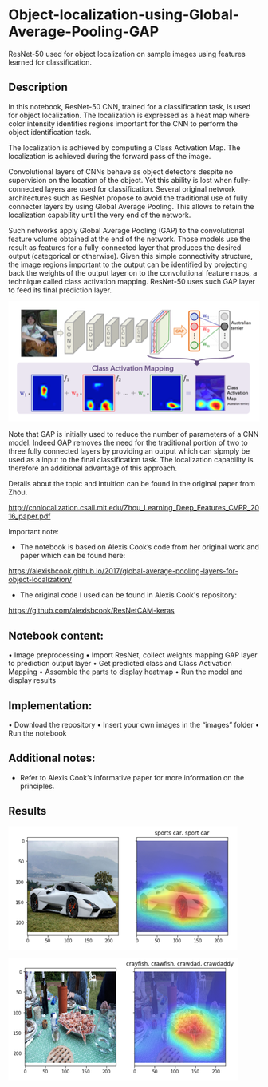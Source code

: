 # Object-localization-using-Global-Average-Pooling-GAP
ResNet-50 used for object localization on sample images using features learned for classification.

## Description
In this notebook, ResNet-50 CNN, trained for a classification task, is used for object localization. The localization is expressed as a heat map where color intensity identifies regions important for the CNN to perform the object identification task.

The localization is achieved by computing a Class Activation Map. The localization is achieved during the forward pass of the image.

Convolutional layers of CNNs behave as object detectors despite no supervision on the location of the object. Yet this ability is lost when fully-connected layers are used for classiﬁcation. Several original network architectures such as ResNet propose to avoid the traditional use of fully connecter layers by using Global Average Pooling. This allows to retain the localization capability until the very end of the network.

Such networks apply Global Average Pooling (GAP) to the convolutional feature volume obtained at the end of the network. Those models use the result as features for a fully-connected layer that produces the desired output (categorical or otherwise). Given this simple connectivity structure, the image regions important to the output can be identified by projecting back the weights of the output layer on to the convolutional feature maps, a technique called class activation mapping. ResNet-50 uses such GAP layer to feed its final prediction layer.

![](ClassActivationMapping.PNG)

Note that GAP is initially used to reduce the number of parameters of a CNN model. Indeed GAP removes the need for the traditional portion of two to three fully connected layers by providing an output which can sipmply be used as a input to the final classification task. The localization capability is therefore an additional advantage of this approach.

Details about the topic and intuition can be found in the original paper from Zhou.

http://cnnlocalization.csail.mit.edu/Zhou_Learning_Deep_Features_CVPR_2016_paper.pdf

Important note:
- The notebook is based on Alexis Cook’s code from her original work and paper which can be found here:

https://alexisbcook.github.io/2017/global-average-pooling-layers-for-object-localization/

- The original code I used can be found in Alexis Cook's repository:

https://github.com/alexisbcook/ResNetCAM-keras

## Notebook content:
•	Image preprocessing
•	Import ResNet, collect weights mapping GAP layer to prediction output layer
•	Get predicted class and Class Activation Mapping
•	Assemble the parts to display heatmap
•	Run the model and display results

## Implementation:
•	Download the repository
•	Insert your own images in the “images” folder
•	Run the notebook

## Additional notes:
- Refer to Alexis Cook’s informative paper for more information on the principles.

## Results

![](car.PNG)

![](langoustine.PNG)
